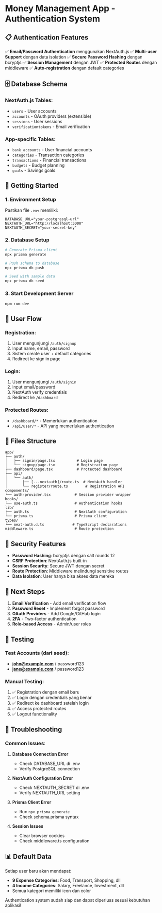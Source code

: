 # Money Management App - Authentication System

## 📋 Authentication Features

✅ **Email/Password Authentication** menggunakan NextAuth.js
✅ **Multi-user Support** dengan data isolation
✅ **Secure Password Hashing** dengan bcryptjs
✅ **Session Management** dengan JWT
✅ **Protected Routes** dengan middleware
✅ **Auto-registration** dengan default categories

## 🗄️ Database Schema

### NextAuth.js Tables:
- `users` - User accounts
- `accounts` - OAuth providers (extensible)
- `sessions` - User sessions
- `verificationtokens` - Email verification

### App-specific Tables:
- `bank_accounts` - User financial accounts
- `categories` - Transaction categories
- `transactions` - Financial transactions
- `budgets` - Budget planning
- `goals` - Savings goals

## 🚀 Getting Started

### 1. Environment Setup
Pastikan file `.env` memiliki:
```env
DATABASE_URL="your-postgresql-url"
NEXTAUTH_URL="http://localhost:3000"
NEXTAUTH_SECRET="your-secret-key"
```

### 2. Database Setup
```bash
# Generate Prisma client
npx prisma generate

# Push schema to database
npx prisma db push

# Seed with sample data
npx prisma db seed
```

### 3. Start Development Server
```bash
npm run dev
```

## 📱 User Flow

### Registration:
1. User mengunjungi `/auth/signup`
2. Input name, email, password
3. Sistem create user + default categories
4. Redirect ke sign in page

### Login:
1. User mengunjungi `/auth/signin`
2. Input email/password
3. NextAuth verify credentials
4. Redirect ke `/dashboard`

### Protected Routes:
- `/dashboard/*` - Memerlukan authentication
- `/api/user/*` - API yang memerlukan authentication

## 🔧 Files Structure

```
app/
├── auth/
│   ├── signin/page.tsx          # Login page
│   └── signup/page.tsx          # Registration page
├── dashboard/page.tsx           # Protected dashboard
├── api/
│   └── auth/
│       ├── [...nextauth]/route.ts  # NextAuth handler
│       └── register/route.ts        # Registration API
components/
└── auth-provider.tsx           # Session provider wrapper
hooks/
└── use-auth.ts                 # Authentication hooks
lib/
├── auth.ts                     # NextAuth configuration
└── prisma.ts                   # Prisma client
types/
└── next-auth.d.ts             # TypeScript declarations
middleware.ts                   # Route protection
```

## 🔐 Security Features

- **Password Hashing**: bcryptjs dengan salt rounds 12
- **CSRF Protection**: NextAuth.js built-in
- **Session Security**: Secure JWT dengan secret
- **Route Protection**: Middleware melindungi sensitive routes
- **Data Isolation**: User hanya bisa akses data mereka

## 🎯 Next Steps

1. **Email Verification** - Add email verification flow
2. **Password Reset** - Implement forgot password
3. **OAuth Providers** - Add Google/GitHub login
4. **2FA** - Two-factor authentication
5. **Role-based Access** - Admin/user roles

## 🧪 Testing

### Test Accounts (dari seed):
- **john@example.com** / password123
- **jane@example.com** / password123

### Manual Testing:
1. ✅ Registration dengan email baru
2. ✅ Login dengan credentials yang benar
3. ✅ Redirect ke dashboard setelah login
4. ✅ Access protected routes
5. ✅ Logout functionality

## 🔧 Troubleshooting

### Common Issues:

1. **Database Connection Error**
   - Check DATABASE_URL di .env
   - Verify PostgreSQL connection

2. **NextAuth Configuration Error**
   - Check NEXTAUTH_SECRET di .env
   - Verify NEXTAUTH_URL setting

3. **Prisma Client Error**
   - Run `npx prisma generate`
   - Check schema.prisma syntax

4. **Session Issues**
   - Clear browser cookies
   - Check middleware.ts configuration

## 📊 Default Data

Setiap user baru akan mendapat:
- **9 Expense Categories**: Food, Transport, Shopping, dll
- **4 Income Categories**: Salary, Freelance, Investment, dll
- Semua kategori memiliki icon dan color

Authentication system sudah siap dan dapat diperluas sesuai kebutuhan aplikasi!
